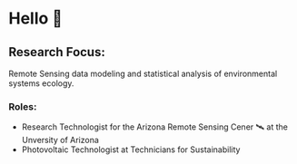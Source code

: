 # Hello 🌳
## Research Focus:
Remote Sensing data modeling and statistical analysis of environmental systems ecology. 
### Roles:
* Research Technologist for the Arizona Remote Sensing Cener 🛰️ at the Unversity of Arizona 
* Photovoltaic Technologist at Technicians for Sustainability
